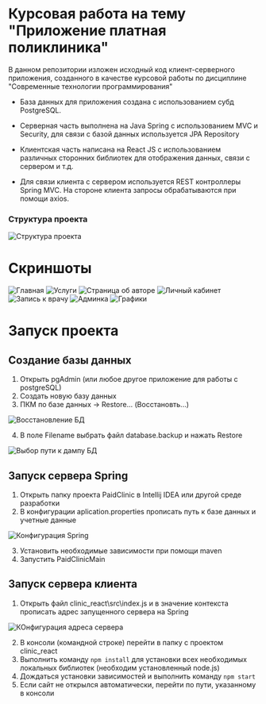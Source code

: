 # Курсовая работа на тему "Приложение платная поликлиника"

В данном репозитории изложен исходный код клиент-серверного приложения, созданного в качестве курсовой работы по дисциплине "Современные технологии программирования"

* База данных для приложения создана с использованием субд PostgreSQL.

* Серверная часть выполнена на Java Spring с использованием MVC и Security,
для связи с базой данных используется JPA Repository

* Клиентская часть написана на React JS с использованием различных сторонних библиотек для отображения данных, связи с сервером и т.д. 

* Для связи клиента с сервером используется REST контроллеры Spring MVC. На стороне клиента запросы обрабатываются при помощи axios.

### Структура проекта 


<img style="max-height: 300px" src="img/%D0%94%D0%B8%D0%B0%D0%B3%D1%80%D0%B0%D0%BC%D0%BC%D0%B0%20%D0%B0%D1%80%D1%85%D0%B8%D1%82%D0%B5%D0%BA%D1%82%D1%83%D1%80%D1%8B%20%D0%BF%D1%80%D0%B8%D0%BB%D0%BE%D0%B6%D0%B5%D0%BD%D0%B8%D1%8F.png" alt="Структура проекта">

# Скриншоты

<img style="max-height: 300px" src="img/site/%D0%93%D0%BB%D0%B0%D0%B2%D0%BD%D0%B0%D1%8F.png" alt="Главная">

<img style="max-height: 300px" src="img/site/%D0%A3%D1%81%D0%BB%D1%83%D0%B3%D0%B8.png" alt="Услуги">

<img style="max-height: 300px" src="img/site/%D0%9E%D0%B1%20%D0%B0%D0%B2%D1%82%D0%BE%D1%80%D0%B5.png" alt="Страница об авторе">

<img style="max-height: 300px" src="img/site/%D0%9B%D0%B8%D1%87%D0%BD%D1%8B%D0%B9%20%D0%BA%D0%B0%D0%B1%D0%B8%D0%BD%D0%B5%D1%82.png" alt="Личный кабинет">

<img style="max-height: 300px" src="img/site/%D0%97%D0%B0%D0%BF%D0%B8%D1%81%D1%8C%20%D0%BA%20%D0%B2%D1%80%D0%B0%D1%87%D1%83.gif" alt="Запись к врачу">

<img style="max-height: 300px" src="img/site/%D0%90%D0%B4%D0%BC%D0%B8%D0%BD%D0%BA%D0%B0.png" alt="Админка">

<img style="max-height: 300px" src="img/site/%D0%93%D1%80%D0%B0%D1%84%D0%B8%D0%BA%D0%B8.png" alt="Графики">

# Запуск проекта

## Создание базы данных

1. Открыть pgAdmin (или любое другое приложение для работы с postgreSQL)
2. Создать новую базу данных
3. ПКМ по базе данных -> Restore... (Восстановть...)

![Восстановление БД](./img/%D0%92%D0%BE%D1%81%D1%81%D1%82%D0%B0%D0%BD%D0%BE%D0%B2%D0%BB%D0%B5%D0%BD%D0%B8%D0%B5%20%D0%91%D0%94.png)

4. В поле Filename выбрать файл database.backup и нажать Restore

![Выбор пути к дампу БД](./img/%D0%92%D1%8B%D0%B1%D0%BE%D1%80%20%D0%BF%D1%83%D1%82%D0%B8%20%D0%BA%20%D0%B4%D0%B0%D0%BC%D0%BF%D1%83%20%D0%91%D0%94.png)

## Запуск сервера Spring

1. Открыть папку проекта PaidClinic в Intellij IDEA или другой среде разработки
2. В конфигурации aplication.properties прописать путь к базе данных и учетные данные

![Конфигурация Spring](./img/%D0%9A%D0%BE%D0%BD%D1%84%D0%B8%D0%B3%D1%83%D1%80%D0%B0%D1%86%D0%B8%D1%8F%20Spring.png)

3. Установить необходимые зависимости при помощи maven
4. Запустить PaidClinicMain

## Запуск сервера клиента

1. Открыть файл clinic_react\src\index.js и в значение контекста прописать адрес запущенного сервера на Spring

![КОнфигурация адреса сервера](./img/%D0%9A%D0%BE%D0%BD%D1%84%D0%B8%D0%B3%D1%83%D1%80%D0%B0%D1%86%D0%B8%D1%8F%20%D0%B0%D0%B4%D1%80%D0%B5%D1%81%D0%B0%20%D1%81%D0%B5%D1%80%D0%B2%D0%B5%D1%80%D0%B0.png)

2. В консоли (командной строке) перейти в папку с проектом clinic_react
3. Выполнить команду `npm install` для установки всех необходимых локальных библиотек (необходим установленный node.js)
4. Дождаться установки зависимостей и выполнить команду `npm start`
5. Если сайт не открылся автоматически, перейти по пути, указанному в консоли
